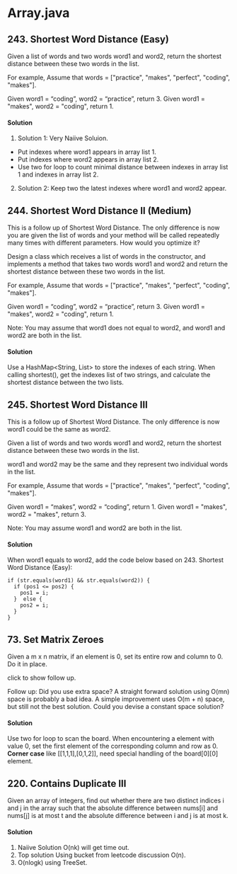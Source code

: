 # Array.java

## 243. Shortest Word Distance (Easy)
Given a list of words and two words word1 and word2, return the shortest distance between these two words in the list.

For example,
Assume that words = ["practice", "makes", "perfect", "coding", "makes"].

Given word1 = “coding”, word2 = “practice”, return 3.
Given word1 = "makes", word2 = "coding", return 1.

#### Solution
1. Solution 1: Very Naiive Soluion.
- Put indexes where word1 appears in array list 1.
- Put indexes where word2 appears in array list 2.
- Use two for loop to count minimal distance between indexes in array list 1 and indexes in array list 2.
2. Solution 2: Keep two the latest indexes where word1 and word2 appear.

## 244. Shortest Word Distance II (Medium)
This is a follow up of Shortest Word Distance. The only difference is now you are given the list of words and your method will be called repeatedly many times with different parameters. How would you optimize it?

Design a class which receives a list of words in the constructor, and implements a method that takes two words word1 and word2 and return the shortest distance between these two words in the list.

For example,
Assume that words = ["practice", "makes", "perfect", "coding", "makes"].

Given word1 = “coding”, word2 = “practice”, return 3.
Given word1 = "makes", word2 = "coding", return 1.

Note:
You may assume that word1 does not equal to word2, and word1 and word2 are both in the list.

#### Solution
Use a HashMap<String, List<Integer>> to store the indexes of each string.
When calling shortest(), get the indexes list of two strings, and calculate the shortest distance between the two lists.

## 245. Shortest Word Distance III
This is a follow up of Shortest Word Distance. The only difference is now word1 could be the same as word2.

Given a list of words and two words word1 and word2, return the shortest distance between these two words in the list.

word1 and word2 may be the same and they represent two individual words in the list.

For example,
Assume that words = ["practice", "makes", "perfect", "coding", "makes"].

Given word1 = “makes”, word2 = “coding”, return 1.
Given word1 = "makes", word2 = "makes", return 3.

Note:
You may assume word1 and word2 are both in the list.

#### Solution
When word1 equals to word2, add the code below based on 243. Shortest Word Distance (Easy):
~~~~
if (str.equals(word1) && str.equals(word2)) {
  if (pos1 <= pos2) {
    pos1 = i;
  }  else {
    pos2 = i;
  }
}
~~~~

## 73. Set Matrix Zeroes
Given a m x n matrix, if an element is 0, set its entire row and column to 0. Do it in place.

click to show follow up.

Follow up:
Did you use extra space?
A straight forward solution using O(mn) space is probably a bad idea.
A simple improvement uses O(m + n) space, but still not the best solution.
Could you devise a constant space solution?

#### Solution
Use two for loop to scan the board.
When encountering a element with value 0, set the first element of the corresponding column and row as 0.
**Corner case** like [[1,1,1],[0,1,2]], need special handling of the board[0][0] element.

## 220. Contains Duplicate III
Given an array of integers, find out whether there are two distinct indices i and j in the array such that the absolute difference between nums[i] and nums[j] is at most t and the absolute difference between i and j is at most k.

#### Solution
1. Naiive Solution O(nk) will get time out.
2. Top solution Using bucket from leetcode discussion O(n).
3. O(nlogk) using TreeSet.
